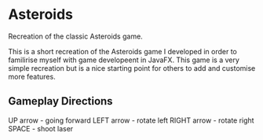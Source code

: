 # Asteroids
Recreation of the classic Asteroids game.

This is a short recreation of the Asteroids game I developed in order to familirise myself with game developeent in JavaFX. This game is a very simple recreation but is a nice starting point for others to add and customise more features.

## Gameplay Directions
UP arrow - going forward
LEFT arrow - rotate left
RIGHT arrow - rotate right
SPACE - shoot laser
